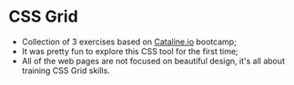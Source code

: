 # CSS Grid

- Collection of 3 exercises based on [Cataline.io](www.cataline.io) bootcamp;
- It was pretty fun to explore this CSS tool for the first time;
- All of the web pages are not focused on beautiful design, it's all about training CSS Grid skills.